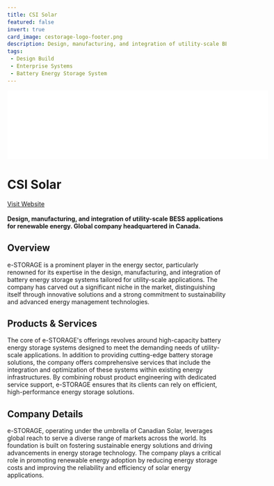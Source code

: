 ```yaml
---
title: CSI Solar
featured: false
invert: true
card_image: cestorage-logo-footer.png
description: Design, manufacturing, and integration of utility-scale BESS applications for renewable energy. Global company headquartered in Canada.
tags: 
 - Design Build
 - Enterprise Systems
 - Battery Energy Storage System
---
```


<div align="center">
<a href="https://csestorage.com/">
<img src="cestorage-logo-footer.png" alt="Logo" style="min-width: 200px; max-width: 600px; height: auto;" class="invert">
</a>
</div>

# CSI Solar
<a href="https://csestorage.com/">Visit Website</a>
<br>
<br>
**Design, manufacturing, and integration of utility-scale BESS applications for renewable energy. Global company headquartered in Canada.**

## Overview
e-STORAGE is a prominent player in the energy sector, particularly renowned for its expertise in the design, manufacturing, and integration of battery energy storage systems tailored for utility-scale applications. The company has carved out a significant niche in the market, distinguishing itself through innovative solutions and a strong commitment to sustainability and advanced energy management technologies.
## Products & Services 
The core of e-STORAGE's offerings revolves around high-capacity battery energy storage systems designed to meet the demanding needs of utility-scale applications. In addition to providing cutting-edge battery storage solutions, the company offers comprehensive services that include the integration and optimization of these systems within existing energy infrastructures. By combining robust product engineering with dedicated service support, e-STORAGE ensures that its clients can rely on efficient, high-performance energy storage solutions.
## Company Details 
e-STORAGE, operating under the umbrella of Canadian Solar, leverages global reach to serve a diverse range of markets across the world. Its foundation is built on fostering sustainable energy solutions and driving advancements in energy storage technology. The company plays a critical role in promoting renewable energy adoption by reducing energy storage costs and improving the reliability and efficiency of solar energy applications.

